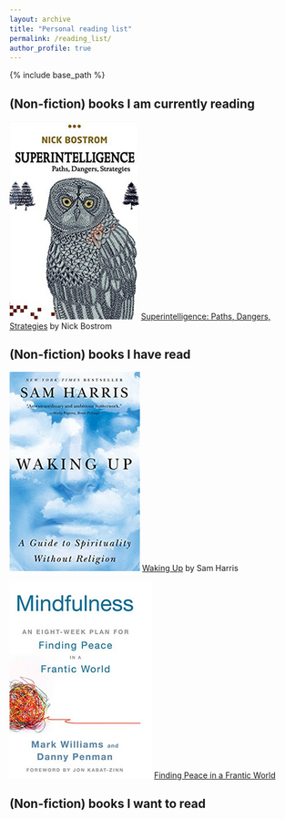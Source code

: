 ```yaml
---
layout: archive
title: "Personal reading list"
permalink: /reading_list/
author_profile: true
---
```


{% include base_path %}

## (Non-fiction) books I am currently reading

![](images/bostrom.png)
[Superintelligence: Paths, Dangers, Strategies](https://www.amazon.com/gp/product/0198739834/ref=as_li_qf_sp_asin_il_tl?ie=UTF8&tag=nbostrom0c-20&camp=1789&creative=9325&linkCode=as2&creativeASIN=0198739834&linkId=37a8c8afb67a781338095992bd0b4ed6) by Nick Bostrom

## (Non-fiction) books I have read

![](images/waking_up.png)
[Waking Up](https://samharris.org/books/waking-up/) by Sam Harris

![](images/mindfulness.png)
[Finding Peace in a Frantic World](https://www.amazon.com/Mindfulness-Eight-Week-Finding-Peace-Frantic-ebook/dp/B005NJ2T1G/ref=tmm_kin_swatch_0?_encoding=UTF8&qid=&sr=)

## (Non-fiction) books I want to read
